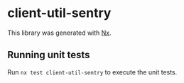 # client-util-sentry

This library was generated with [Nx](https://nx.dev).

## Running unit tests

Run `nx test client-util-sentry` to execute the unit tests.
